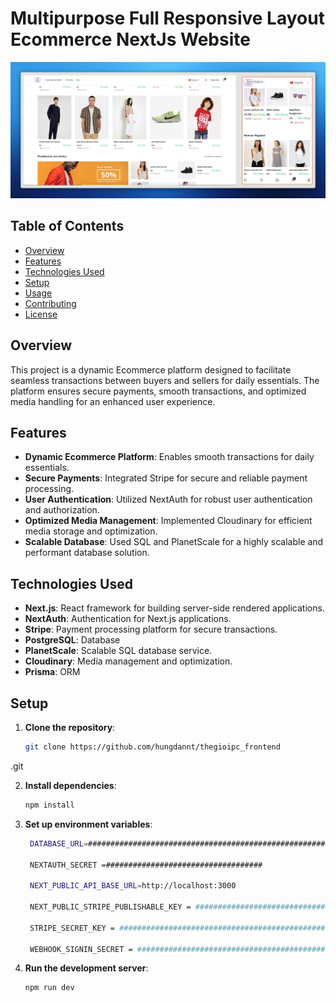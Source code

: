 # Multipurpose Full Responsive Layout Ecommerce NextJs Website

![maxresdefault](https://raw.githubusercontent.com/hungdannt/thegioipc_frontend/refs/heads/master/demo.jpeg)

## Table of Contents
- [Overview](#overview)
- [Features](#features)
- [Technologies Used](#technologies-used)
- [Setup](#setup)
- [Usage](#usage)
- [Contributing](#contributing)
- [License](#license)

## Overview
This project is a dynamic Ecommerce platform designed to facilitate seamless transactions between buyers and sellers for daily essentials. The platform ensures secure payments, smooth transactions, and optimized media handling for an enhanced user experience.

## Features
- **Dynamic Ecommerce Platform**: Enables smooth transactions for daily essentials.
- **Secure Payments**: Integrated Stripe for secure and reliable payment processing.
- **User Authentication**: Utilized NextAuth for robust user authentication and authorization.
- **Optimized Media Management**: Implemented Cloudinary for efficient media storage and optimization.
- **Scalable Database**: Used SQL and PlanetScale for a highly scalable and performant database solution.

## Technologies Used
- **Next.js**: React framework for building server-side rendered applications.
- **NextAuth**: Authentication for Next.js applications.
- **Stripe**: Payment processing platform for secure transactions.
- **PostgreSQL**: Database 
- **PlanetScale**: Scalable SQL database service.
- **Cloudinary**: Media management and optimization.
- **Prisma**: ORM

## Setup
1. **Clone the repository**:
   ```bash
   git clone https://github.com/hungdannt/thegioipc_frontend
.git
   
2. **Install dependencies**:
   ```bash
   npm install

3. **Set up environment variables**:
   ```bash
    DATABASE_URL=############################################################

    NEXTAUTH_SECRET =###################################
    
    NEXT_PUBLIC_API_BASE_URL=http://localhost:3000
    
    NEXT_PUBLIC_STRIPE_PUBLISHABLE_KEY = ################################################
    
    STRIPE_SECRET_KEY = ##############################################
    
    WEBHOOK_SIGNIN_SECRET = ##########################################

4. **Run the development server**:
   ```bash
   npm run dev

   
